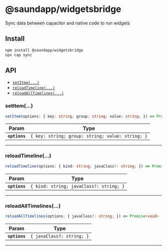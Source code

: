 # @saundapp/widgetsbridge

Sync data between capacitor and native code to run widgets

## Install

```bash
npm install @saundapp/widgetsbridge
npx cap sync
```

## API

<docgen-index>

* [`setItem(...)`](#setitem)
* [`reloadTimeline(...)`](#reloadtimeline)
* [`reloadAllTimelines(...)`](#reloadalltimelines)

</docgen-index>

<docgen-api>
<!--Update the source file JSDoc comments and rerun docgen to update the docs below-->

### setItem(...)

```typescript
setItem(options: { key: string; group: string; value: string; }) => Promise<void>
```

| Param         | Type                                                        |
| ------------- | ----------------------------------------------------------- |
| **`options`** | <code>{ key: string; group: string; value: string; }</code> |

--------------------


### reloadTimeline(...)

```typescript
reloadTimeline(options: { kind: string; javaClass?: string; }) => Promise<void>
```

| Param         | Type                                               |
| ------------- | -------------------------------------------------- |
| **`options`** | <code>{ kind: string; javaClass?: string; }</code> |

--------------------


### reloadAllTimelines(...)

```typescript
reloadAllTimelines(options: { javaClass?: string; }) => Promise<void>
```

| Param         | Type                                 |
| ------------- | ------------------------------------ |
| **`options`** | <code>{ javaClass?: string; }</code> |

--------------------

</docgen-api>
